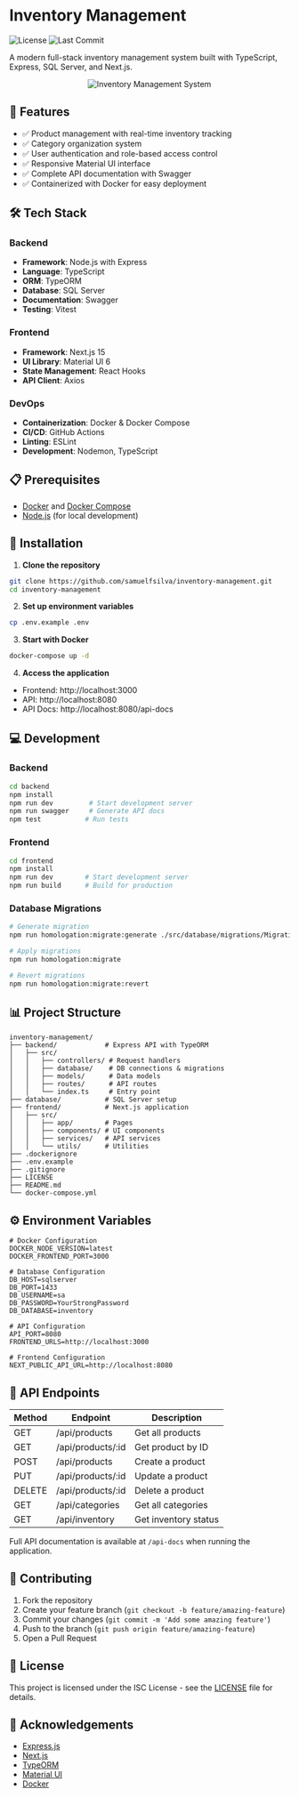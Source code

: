 # Inventory Management

![License](https://img.shields.io/github/license/samuelfsilva/inventory-management)
![Last Commit](https://img.shields.io/github/last-commit/samuelfsilva/inventory-management)

A modern full-stack inventory management system built with TypeScript, Express, SQL Server, and Next.js.

<p align="center">
  <img src="/api/placeholder/800/400" alt="Inventory Management System" />
</p>

## 🚀 Features

- ✅ Product management with real-time inventory tracking
- ✅ Category organization system
- ✅ User authentication and role-based access control
- ✅ Responsive Material UI interface
- ✅ Complete API documentation with Swagger
- ✅ Containerized with Docker for easy deployment

## 🛠️ Tech Stack

### Backend
- **Framework**: Node.js with Express
- **Language**: TypeScript
- **ORM**: TypeORM
- **Database**: SQL Server
- **Documentation**: Swagger
- **Testing**: Vitest

### Frontend
- **Framework**: Next.js 15
- **UI Library**: Material UI 6
- **State Management**: React Hooks
- **API Client**: Axios

### DevOps
- **Containerization**: Docker & Docker Compose
- **CI/CD**: GitHub Actions
- **Linting**: ESLint
- **Development**: Nodemon, TypeScript

## 📋 Prerequisites

- [Docker](https://www.docker.com/get-started) and [Docker Compose](https://docs.docker.com/compose/install/)
- [Node.js](https://nodejs.org/) (for local development)

## 🔧 Installation

1. **Clone the repository**

```bash
git clone https://github.com/samuelfsilva/inventory-management.git
cd inventory-management
```

2. **Set up environment variables**

```bash
cp .env.example .env
```

3. **Start with Docker**

```bash
docker-compose up -d
```

4. **Access the application**
- Frontend: http://localhost:3000
- API: http://localhost:8080
- API Docs: http://localhost:8080/api-docs

## 💻 Development

### Backend

```bash
cd backend
npm install
npm run dev         # Start development server
npm run swagger     # Generate API docs
npm test           # Run tests
```

### Frontend

```bash
cd frontend
npm install
npm run dev        # Start development server
npm run build      # Build for production
```

### Database Migrations

```bash
# Generate migration
npm run homologation:migrate:generate ./src/database/migrations/MigrationName

# Apply migrations
npm run homologation:migrate

# Revert migrations
npm run homologation:migrate:revert
```

## 📊 Project Structure

```
inventory-management/
├── backend/            # Express API with TypeORM
│   ├── src/
│   │   ├── controllers/ # Request handlers
│   │   ├── database/    # DB connections & migrations
│   │   ├── models/      # Data models
│   │   ├── routes/      # API routes
│   │   └── index.ts     # Entry point
├── database/           # SQL Server setup
├── frontend/           # Next.js application
│   ├── src/
│   │   ├── app/        # Pages
│   │   ├── components/ # UI components
│   │   ├── services/   # API services
│   │   └── utils/      # Utilities
├── .dockerignore
├── .env.example
├── .gitignore
├── LICENSE
├── README.md
└── docker-compose.yml
```

## ⚙️ Environment Variables

```
# Docker Configuration
DOCKER_NODE_VERSION=latest
DOCKER_FRONTEND_PORT=3000

# Database Configuration
DB_HOST=sqlserver
DB_PORT=1433
DB_USERNAME=sa
DB_PASSWORD=YourStrongPassword
DB_DATABASE=inventory

# API Configuration
API_PORT=8080
FRONTEND_URLS=http://localhost:3000

# Frontend Configuration
NEXT_PUBLIC_API_URL=http://localhost:8080
```

## 📌 API Endpoints

| Method | Endpoint | Description |
|--------|----------|-------------|
| GET    | /api/products | Get all products |
| GET    | /api/products/:id | Get product by ID |
| POST   | /api/products | Create a product |
| PUT    | /api/products/:id | Update a product |
| DELETE | /api/products/:id | Delete a product |
| GET    | /api/categories | Get all categories |
| GET    | /api/inventory | Get inventory status |

Full API documentation is available at `/api-docs` when running the application.

## 🤝 Contributing

1. Fork the repository
2. Create your feature branch (`git checkout -b feature/amazing-feature`)
3. Commit your changes (`git commit -m 'Add some amazing feature'`)
4. Push to the branch (`git push origin feature/amazing-feature`)
5. Open a Pull Request

## 📄 License

This project is licensed under the ISC License - see the [LICENSE](LICENSE) file for details.

## 🙏 Acknowledgements

- [Express.js](https://expressjs.com/)
- [Next.js](https://nextjs.org/)
- [TypeORM](https://typeorm.io/)
- [Material UI](https://mui.com/)
- [Docker](https://www.docker.com/)
